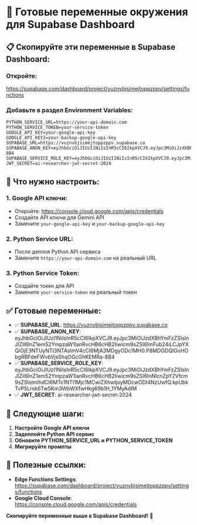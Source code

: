 # 🔧 Готовые переменные окружения для Supabase Dashboard

## 📋 **Скопируйте эти переменные в Supabase Dashboard:**

### **Откройте:**
https://supabase.com/dashboard/project/vuznvbjsimejtoppzppv/settings/functions

### **Добавьте в раздел Environment Variables:**

```
PYTHON_SERVICE_URL=https://your-api-domain.com
PYTHON_SERVICE_TOKEN=your-service-token
GOOGLE_API_KEY=your-google-api-key
GOOGLE_API_KEY2=your-backup-google-api-key
SUPABASE_URL=https://vuznvbjsimejtoppzppv.supabase.co
SUPABASE_ANON_KEY=eyJhbGciOiJIUzI1NiIsInR5cCI6IkpXVCJ9.eyJpc3MiOiJzdXBhYmFzZSIsInJlZiI6InZ1em52YmpzaW1lanRvcHB6cHB2Iiwicm9sZSI6ImFub24iLCJpYXQiOjE3NTUyNTI3NTAsImV4cCI6MjA3MDgyODc1MH0.P8MDGDQIGoHObgRBFdeFWvbVjsShqOGcGhKEMRa-8B4
SUPABASE_SERVICE_ROLE_KEY=eyJhbGciOiJIUzI1NiIsInR5cCI6IkpXVCJ9.eyJpc3MiOiJzdXBhYmFzZSIsInJlZiI6InZ1em52YmpzaW1lanRvcHB6cHB2Iiwicm9sZSI6InNlcnZpY2Vfcm9sZSIsImlhdCI6MTc1NTI1Mjc1MCwiZXhwIjoyMDcwODI4NzUwfQ.kpUbkTvP5Lrsk6Tw5Km3WbWXfwHkg69b1H_1YMyAdIM
JWT_SECRET=ai-researcher-jwt-secret-2024
```

## 🔑 **Что нужно настроить:**

### 1. **Google API ключи:**
- Откройте: https://console.cloud.google.com/apis/credentials
- Создайте API ключи для Gemini API
- Замените `your-google-api-key` и `your-backup-google-api-key`

### 2. **Python Service URL:**
- После деплоя Python API сервиса
- Замените `https://your-api-domain.com` на реальный URL

### 3. **Python Service Token:**
- Создайте токен для API
- Замените `your-service-token` на реальный токен

## ✅ **Готовые переменные:**

- ✅ **SUPABASE_URL**: https://vuznvbjsimejtoppzppv.supabase.co
- ✅ **SUPABASE_ANON_KEY**: eyJhbGciOiJIUzI1NiIsInR5cCI6IkpXVCJ9.eyJpc3MiOiJzdXBhYmFzZSIsInJlZiI6InZ1em52YmpzaW1lanRvcHB6cHB2Iiwicm9sZSI6ImFub24iLCJpYXQiOjE3NTUyNTI3NTAsImV4cCI6MjA3MDgyODc1MH0.P8MDGDQIGoHObgRBFdeFWvbVjsShqOGcGhKEMRa-8B4
- ✅ **SUPABASE_SERVICE_ROLE_KEY**: eyJhbGciOiJIUzI1NiIsInR5cCI6IkpXVCJ9.eyJpc3MiOiJzdXBhYmFzZSIsInJlZiI6InZ1em52YmpzaW1lanRvcHB6cHB2Iiwicm9sZSI6InNlcnZpY2Vfcm9sZSIsImlhdCI6MTc1NTI1Mjc1MCwiZXhwIjoyMDcwODI4NzUwfQ.kpUbkTvP5Lrsk6Tw5Km3WbWXfwHkg69b1H_1YMyAdIM
- ✅ **JWT_SECRET**: ai-researcher-jwt-secret-2024

## 🚀 **Следующие шаги:**

1. **Настройте Google API ключи**
2. **Задеплойте Python API сервис**
3. **Обновите PYTHON_SERVICE_URL и PYTHON_SERVICE_TOKEN**
4. **Мигрируйте промпты**

## 🔗 **Полезные ссылки:**

- **Edge Functions Settings**: https://supabase.com/dashboard/project/vuznvbjsimejtoppzppv/settings/functions
- **Google Cloud Console**: https://console.cloud.google.com/apis/credentials

**Скопируйте переменные выше в Supabase Dashboard!** 🔧
